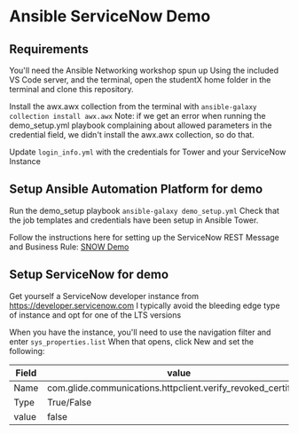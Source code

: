 # Ansible ServiceNow Demo

## Requirements
You'll need the Ansible Networking workshop spun up 
Using the included VS Code server, and the terminal, open the studentX home folder in the terminal and clone this repository.

Install the awx.awx collection from the terminal with `ansible-galaxy collection install awx.awx`
Note: if we get an error when running the demo_setup.yml playbook complaining about allowed parameters in the credential field, we didn't install the awx.awx collection, so do that.

Update `login_info.yml` with the credentials for Tower and your ServiceNow Instance

## Setup Ansible Automation Platform for demo
Run the demo_setup playbook `ansible-galaxy demo_setup.yml` 
Check that the job templates and credentials have been setup in Ansible Tower.

Follow the instructions here for setting up the ServiceNow REST Message and Business Rule: [SNOW Demo](https://github.com/ansible/workshops/tree/devel/demos/servicenow/2-closed_loop_incident_mgmt)

## Setup ServiceNow for demo
Get yourself a ServiceNow developer instance from https://developer.servicenow.com  I typically avoid the bleeding edge type of instance and opt for one of the LTS versions

When you have the instance, you'll need to use the navigation filter and enter `sys_properties.list`
When that opens, click New and set the following:

| Field | value |
| ----- | ----- |
| Name  | com.glide.communications.httpclient.verify_revoked_certificate |
| Type  | True/False |
| value | false |

